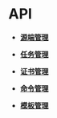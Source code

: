# API<a name="sms_api_0012"></a>

-   **[源端管理](源端管理.md)**  

-   **[任务管理](任务管理.md)**  

-   **[证书管理](证书管理.md)**  

-   **[命令管理](命令管理.md)**  

-   **[模板管理](模板管理.md)**  


